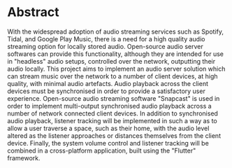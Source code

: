 # Abstract

With the widespread adoption of audio streaming services such as Spotify, Tidal,
and Google Play Music, there is a need for a high quality audio streaming option
for locally stored audio. Open-source audio server softwares can provide this
functionality, although they are intended for use in "headless" audio setups,
controlled over the network, outputting their audio locally.
This project aims to implement an audio server solution which can stream music
over the network to a number of client devices, at high quality, with minimal
audio artefacts. Audio playback across the client devices must be synchronised
in order to provide a satisfactory user experience.
Open-source audio streaming software "Snapcast" is used in order to implement
multi-output synchronised audio playback across a number of network connected
client devices.
In addition to synchronised audio playback, listener tracking will be
implemented in such a way as to allow a user traverse a space, such as their
home, with the audio level altered as the listener approaches or distances
themselves from the client device.
Finally, the system volume control and listener tracking will be combined in a
cross-platform application, built using the "Flutter" framework.
